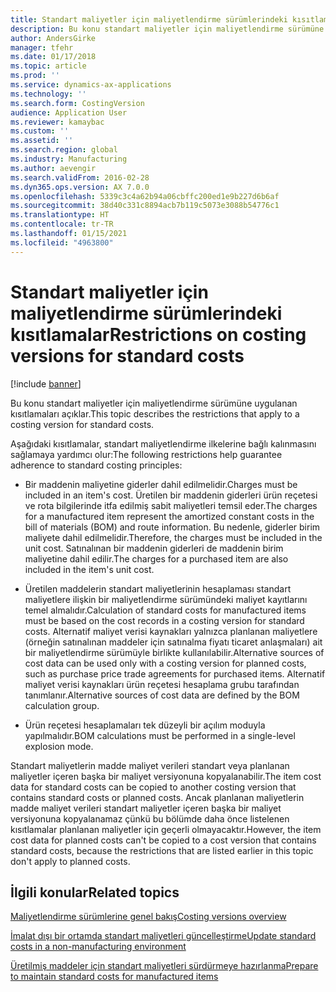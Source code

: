 ```yaml
---
title: Standart maliyetler için maliyetlendirme sürümlerindeki kısıtlamalar
description: Bu konu standart maliyetler için maliyetlendirme sürümüne uygulanan kısıtlamaları açıklar.
author: AndersGirke
manager: tfehr
ms.date: 01/17/2018
ms.topic: article
ms.prod: ''
ms.service: dynamics-ax-applications
ms.technology: ''
ms.search.form: CostingVersion
audience: Application User
ms.reviewer: kamaybac
ms.custom: ''
ms.assetid: ''
ms.search.region: global
ms.industry: Manufacturing
ms.author: aevengir
ms.search.validFrom: 2016-02-28
ms.dyn365.ops.version: AX 7.0.0
ms.openlocfilehash: 5339c3c4a62b94a06cbffc200ed1e9b227d6b6af
ms.sourcegitcommit: 38d40c331c8894acb7b119c5073e3088b54776c1
ms.translationtype: HT
ms.contentlocale: tr-TR
ms.lasthandoff: 01/15/2021
ms.locfileid: "4963800"
---
```

#  <a name="restrictions-on-costing-versions-for-standard-costs"></a><span data-ttu-id="48a43-103">Standart maliyetler için maliyetlendirme sürümlerindeki kısıtlamalar</span><span class="sxs-lookup"><span data-stu-id="48a43-103">Restrictions on costing versions for standard costs</span></span>

[!include [banner](../includes/banner.md)]

<span data-ttu-id="48a43-104">Bu konu standart maliyetler için maliyetlendirme sürümüne uygulanan kısıtlamaları açıklar.</span><span class="sxs-lookup"><span data-stu-id="48a43-104">This topic describes the restrictions that apply to a costing version for standard costs.</span></span> 

<span data-ttu-id="48a43-105">Aşağıdaki kısıtlamalar, standart maliyetlendirme ilkelerine bağlı kalınmasını sağlamaya yardımcı olur:</span><span class="sxs-lookup"><span data-stu-id="48a43-105">The following restrictions help guarantee adherence to standard costing principles:</span></span>

-  <span data-ttu-id="48a43-106">Bir maddenin maliyetine giderler dahil edilmelidir.</span><span class="sxs-lookup"><span data-stu-id="48a43-106">Charges must be included in an item's cost.</span></span> <span data-ttu-id="48a43-107">Üretilen bir maddenin giderleri ürün reçetesi ve rota bilgilerinde itfa edilmiş sabit maliyetleri temsil eder.</span><span class="sxs-lookup"><span data-stu-id="48a43-107">The charges for a manufactured item represent the amortized constant costs in the bill of materials (BOM) and route information.</span></span> <span data-ttu-id="48a43-108">Bu nedenle, giderler birim maliyete dahil edilmelidir.</span><span class="sxs-lookup"><span data-stu-id="48a43-108">Therefore, the charges must be included in the unit cost.</span></span> <span data-ttu-id="48a43-109">Satınalınan bir maddenin giderleri de maddenin birim maliyetine dahil edilir.</span><span class="sxs-lookup"><span data-stu-id="48a43-109">The charges for a purchased item are also included in the item's unit cost.</span></span>

-  <span data-ttu-id="48a43-110">Üretilen maddelerin standart maliyetlerinin hesaplaması standart maliyetlere ilişkin bir maliyetlendirme sürümündeki maliyet kayıtlarını temel almalıdır.</span><span class="sxs-lookup"><span data-stu-id="48a43-110">Calculation of standard costs for manufactured items must be based on the cost records in a costing version for standard costs.</span></span> <span data-ttu-id="48a43-111">Alternatif maliyet verisi kaynakları yalnızca planlanan maliyetlere (örneğin satınalınan maddeler için satınalma fiyatı ticaret anlaşmaları) ait bir maliyetlendirme sürümüyle birlikte kullanılabilir.</span><span class="sxs-lookup"><span data-stu-id="48a43-111">Alternative sources of cost data can be used only with a costing version for planned costs, such as purchase price trade agreements for purchased items.</span></span> <span data-ttu-id="48a43-112">Alternatif maliyet verisi kaynakları ürün reçetesi hesaplama grubu tarafından tanımlanır.</span><span class="sxs-lookup"><span data-stu-id="48a43-112">Alternative sources of cost data are defined by the BOM calculation group.</span></span>

-  <span data-ttu-id="48a43-113">Ürün reçetesi hesaplamaları tek düzeyli bir açılım moduyla yapılmalıdır.</span><span class="sxs-lookup"><span data-stu-id="48a43-113">BOM calculations must be performed in a single-level explosion mode.</span></span>

<span data-ttu-id="48a43-114">Standart maliyetlerin madde maliyet verileri standart veya planlanan maliyetler içeren başka bir maliyet versiyonuna kopyalanabilir.</span><span class="sxs-lookup"><span data-stu-id="48a43-114">The item cost data for standard costs can be copied to another costing version that contains standard costs or planned costs.</span></span> <span data-ttu-id="48a43-115">Ancak planlanan maliyetlerin madde maliyet verileri standart maliyetler içeren başka bir maliyet versiyonuna kopyalanamaz çünkü bu bölümde daha önce listelenen kısıtlamalar planlanan maliyetler için geçerli olmayacaktır.</span><span class="sxs-lookup"><span data-stu-id="48a43-115">However, the item cost data for planned costs can't be copied to a cost version that contains standard costs, because the restrictions that are listed earlier in this topic don't apply to planned costs.</span></span>

<a name="related-topics"></a><span data-ttu-id="48a43-116">İlgili konular</span><span class="sxs-lookup"><span data-stu-id="48a43-116">Related topics</span></span>
--------

[<span data-ttu-id="48a43-117">Maliyetlendirme sürümlerine genel bakış</span><span class="sxs-lookup"><span data-stu-id="48a43-117">Costing versions overview</span></span>](costing-versions.md)

[<span data-ttu-id="48a43-118">İmalat dışı bir ortamda standart maliyetleri güncelleştirme</span><span class="sxs-lookup"><span data-stu-id="48a43-118">Update standard costs in a non-manufacturing environment</span></span>](update-standard-costs-non-manufacturing-environment.md)

[<span data-ttu-id="48a43-119">Üretilmiş maddeler için standart maliyetleri sürdürmeye hazırlanma</span><span class="sxs-lookup"><span data-stu-id="48a43-119">Prepare to maintain standard costs for manufactured items</span></span>](update-standard-costs-manufacturing-environment.md)

